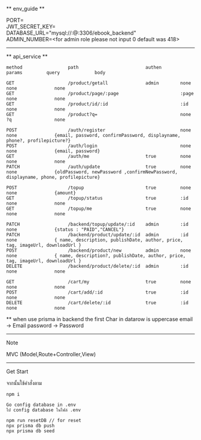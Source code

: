 ** env_guide **

PORT=<br>
JWT_SECRET_KEY=<br>
DATABASE_URL="mysql://<username>:<password>@<IP>:3306/ebook_backend"<br>
ADMIN_NUMBER=<for admin role please not input 0 default was 418>

----------------------

** api_service **

```
method                 path                         authen       params         query             body

GET                    /product/getall              admin        none           none              none
GET                    /product/page/:page                       :page          none              none
GET                    /product/id/:id                           :id            none              none
GET                    /product?q=                               none           ?q                none

POST                   /auth/register                            none           none              {email, password, confirmPassword, displayname, phone?, profilepicture?}
POST                   /auth/login                               none           none              {email, password}
GET                    /auth/me                     true         none           none              none
PATCH                  /auth/update                 true         none           none              {oldPassword, newPassword ,confirmNewPassword, displayname, phone, profilepicture}

POST                   /topup                       true         none           none              {amount}
GET                    /topup/status                true         :id            none              none
GET                    /topup/me                    true         none           none              none

PATCH                  /backend/topup/update/:id    admin        :id            none              {status : "PAID","CANCEL"}
PATCH                  /backend/product/update/:id  admin        :id            none              { name, description, publishDate, author, price, tag, imageUrl, downloadUrl }
POST                   /backend/product/new         admin        none           none              { name, description?, publishDate, author, price, tag, imageUrl, downloadUrl }
DELETE                 /backend/product/delete/:id  admin        :id            none              none

GET                    /cart/my                     true         none           none              none
POST                   /cart/add/:id                true         :id            none              none
DELETE                 /cart/delete/:id             true         :id            none              none
```
**
when use prisma in backend the first Char in datarow is uppercase
email -> Email
password -> Password

----------------------

Note

MVC (Model,Route+Controller,View)

----------------------
Get Start

จากนั้นใช้คำสั่งตาม
```
npm i 

Go config database in .env
ไป config database ในไฟล์ .env

npm run resetDB // for reset
npx prisma db push
npx prisma db seed
```